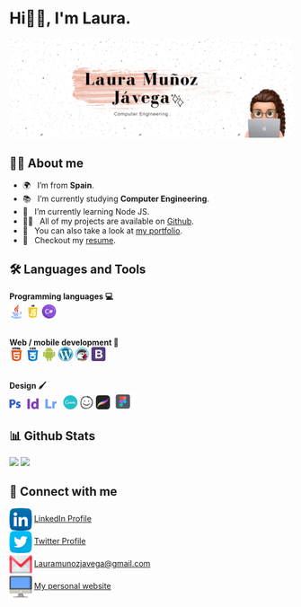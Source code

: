 # Hi👋🏻, I'm Laura.
<img src=github-header.png>

## 👩‍💻 About me
- 🌍 &nbsp; I’m from **Spain**.
- 📚 &nbsp; I’m currently studying **Computer Engineering**.
- 🌱 &nbsp; I’m currently learning Node JS.
- 👩‍💻 &nbsp; All of my projects are available on [Github](https://github.com/lauritajavega99?tab=repositories).
- 🎨 &nbsp; You can also take a look at [my portfolio](https://lauritajavega99.github.io/portfolio.html).
- 📝 &nbsp; Checkout my [resume](https://drive.google.com/file/d/1_AXhXcmJ3b8Zhf1vN4XsmHQT1oEsOwOf/view?usp=sharing).

## 🛠 Languages and Tools
**Programming languages 💻**
<br><img src="tools/java.png" width="5%" title=""/> <img src="tools/javascript.png" width="5%" title=""/> <img src="tools/csharp.png" width="5%" title=""/>

<br>**Web / mobile development 📱**
<br><img src="tools/html-5.png" width="5%" title=""/> <img src="tools/css.png" width="5%" title=""/> <img src="tools/android.png" width="5%" title=""/> <img src="tools/wordpress.png" width="5%" title=""/> <img src="tools/prestashop.png" width="5%" title=""/> <img src="tools/bootstrap.png" width="5%" title=""/>

<br>**Design 🖌**
<br><img src="tools/adobe-photoshop.png" width="4%" title=""/> &nbsp; <img src="tools/adobe-indesign.png" width="4%" title=""/> &nbsp; <img src="tools/adobe-lightroom.png" width="4%" title=""/> &nbsp; <img src="tools/canva.png" width="5%" title=""/> <img src="tools/balsamiq.png" width="5%" title=""/> <img src="tools/procreate.png" width="5%" title=""/><img src="tools/figma.png" width="9%" title=""/>

## 📊 Github Stats
<img src="https://github-readme-stats.vercel.app/api/top-langs/?username=lauritajavega99&theme=dracula" width="30%"  />  <img src="https://github-readme-stats.vercel.app/api?username=lauritajavega99&theme=dracula&show_icons=true" width="50%"/>

## 🔎 Connect with me
<img src="socials/linkedin.png" height="40em" align="center" title="Follow me on LinkedIn"/> [LinkedIn Profile](linkedin.com/in/laura-muñoz-jávega-a1b557194)
<br><img src="socials/twitter.png" height="40em" align="center" title="Follow me on Twitter"/> [Twitter Profile](https://twitter.com/lauuritam15)
<br><img src="socials/gmail.png" height="40em" align="center" title=""/> Lauramunozjavega@gmail.com
<br><img src="socials/web.png" height="40em" align="center" title="Check my personal website"/> [My personal website](https://lauritajavega99.github.io)
